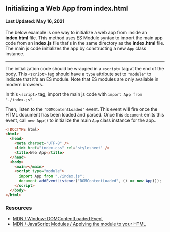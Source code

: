 ## Initializing a Web App from index.html

#### Last Updated: May 16, 2021

The below example is one way to initialize a web app from inside an **index.html** file. This method uses ES Module syntax to import the main app code from an **index.js** file that's in the same directory as the **index.html** file. The main js code initializes the app by constructing a new `App` class instance.

<hr />

The initialization code should be wrapped in a `<script>` tag at the end of the body. This `<script>` tag should have a `type` attribute set to `"module"` to indicate that it's an ES module. Note that ES modules are only available in modern browsers.

In this `<script>` tag, import the main js code with `import App from "./index.js"`.

Then, listen to the `"DOMContentLoaded"` event. This event will fire once the HTML document has been loaded and parced. Once this `document` emits this event, call `new App()` to initialize the main `App` class instance for the app..

```html
<!DOCTYPE html>
<html>
  <head>
    <meta charset="UTF-8" />
    <link href="index.css" rel="stylesheet" />
    <title>Web App</title>
  </head>
  <body>
    <main></main>
    <script type="module">
      import App from "./index.js";
      document.addEventListener("DOMContentLoaded", () => new App());
    </script>
  </body>
</html>
```

### Resources

- [MDN / Window: DOMContentLoaded Event](https://developer.mozilla.org/en-US/docs/Web/API/Window/DOMContentLoaded_event)
- [MDN / JavaScript Modules / Applying the module to your HTML](https://developer.mozilla.org/en-US/docs/Web/JavaScript/Guide/Modules#applying_the_module_to_your_html)
